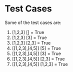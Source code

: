 # Test Cases

Some of the test cases are:

1. [1,2,3] [] = True
2. [1,2,3] [3] = True
3. [1,2,3] [2,3] = True
4. [[1,2,3],[4,5]] [5] = True
5. [[1,2,3],[4,5]] [3] = True
6. [[1,2,3],[4,5]] [2,3] = True
7. [[1,2,3],[4,5]] [1,2,3] = True

